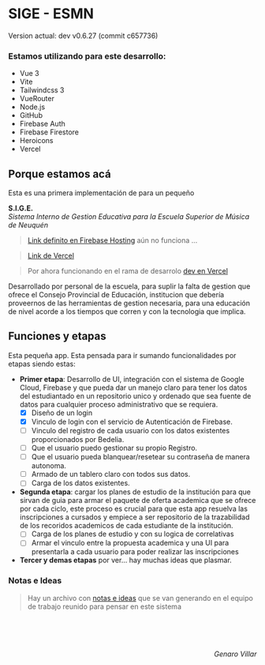 ﻿# SIGE - ESMN
<!--VERSION-->
Version actual: dev v0.6.27 (commit c657736)
<!--/VERSION-->

### Estamos utilizando para este desarrollo: 
- Vue 3
- Vite
- Tailwindcss 3
- VueRouter
- Node.js
- GitHub
- Firebase Auth
- Firebase Firestore
- Heroicons
- Vercel

## Porque estamos acá
Esta es una primera implementación de para un pequeño

**S.I.G.E.**  
_Sistema Interno de Gestion Educativa para la Escuela Superior de Música de Neuquén_ 

> [Link definito en Firebase Hosting](https://sige-esmn-git-dev-informaticaesmns-projects.vercel.app) aún no funciona ...

> [Link de Vercel](https://sige-esmn.vercel.app)

> Por ahora funcionando en el rama de desarrolo [dev en Vercel](https://sige-esmn-git-dev-informaticaesmns-projects.vercel.app)

Desarrollado por personal de la escuela, para suplir la falta de gestion que ofrece el Consejo Provincial de Educación, institucion que debería proveernos de las herramientas de gestion necesaria, para una educación de nivel acorde a los tiempos que corren y con la tecnologia que implica.

## Funciones y etapas
Esta pequeña app. Esta pensada para ir sumando funcionalidades por etapas siendo estas:
- __Primer etapa__: Desarrollo de UI, integración con el sistema de Google Cloud, Firebase y que pueda dar un manejo claro para tener los datos del estudiantado en un repositorio unico y ordenado que sea fuente de datos para cualquier proceso administrativo que se requiera.
    - [x] Diseño de un login
    - [x] Vinculo de login con el servicio de Autenticación de Firebase.
    - [ ] Vinculo del registro de cada usuario con los datos existentes proporcionados por Bedelia.
    - [ ] Que el usuario puedo gestionar su propio Registro.
    - [ ] Que el usuario pueda blanquear/resetear su contraseña de manera autonoma.
    - [ ] Armado de un tablero claro con todos sus datos.
    - [ ] Carga de los datos existentes.
- __Segunda etapa__: cargar los planes de estudio de la institución para que sirvan de guia para armar el paquete de oferta academica que se ofrece por cada ciclo, este proceso es crucial para que esta app resuelva las inscripciones a cursados y empiece a ser repositorio de la trazabilidad de los recoridos academicos de cada estudiante de la institución.
    - [ ] Carga de los planes de estudio y con su logica de correlativas
    - [ ] Armar el vinculo entre la propuesta academica y una UI para presentarla a cada usuario para poder realizar las inscripciones
- __Tercer y demas etapas__ por ver... hay muchas ideas que plasmar.

### Notas e Ideas
> Hay un archivo con [notas e ideas](NOTAS.md) que se van generando en el equipo de trabajo reunido para pensar en este sistema 

<br><br><br><p align="right"> <i>Genaro Villar   </i></p>











